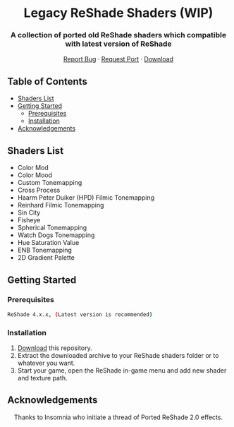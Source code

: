 <!-- PROJECT LOGO -->
<p align="center">
  <h1 align="center">Legacy ReShade Shaders (WIP)</h3>
  <h3 align="center">A collection of ported old ReShade shaders which compatible with latest version of ReShade</h3>

  <p align="center">
    <a href="https://github.com/dddfault/Legacy-ReShade-Shaders/issues">Report Bug</a>
    ·
    <a href="https://reshade.me/forum/shader-presentation/2990-ported-reshade-2-x-effects">Request Port</a>
    ·
    <a href="https://github.com/dddfault/Legacy-ReShade-Shaders/archive/master.zip">Download</a>
  </p>
</p>



<!-- TABLE OF CONTENTS -->
## Table of Contents

* [Shaders List](#shaders-list)
* [Getting Started](#getting-started)
  * [Prerequisites](#prerequisites)
  * [Installation](#installation)
* [Acknowledgements](#acknowledgements)



<!-- SHADERS LIST -->
## Shaders List

* Color Mod
* Color Mood
* Custom Tonemapping
* Cross Process
* Haarm Peter Duiker (HPD) Filmic Tonemapping
* Reinhard Filmic Tonemapping
* Sin City
* Fisheye
* Spherical Tonemapping
* Watch Dogs Tonemapping
* Hue Saturation Value
* ENB Tonemapping
* 2D Gradient Palette

<!-- GETTING STARTED -->
## Getting Started

### Prerequisites
```sh
ReShade 4.x.x, (Latest version is recommended)
```

### Installation

1. [Download](https://github.com/dddfault/Legacy-ReShade-Shaders/archive/master.zip) this repository.
2. Extract the downloaded archive to your ReShade shaders folder or to whatever you want.
3. Start your game, open the ReShade in-game menu and add new shader and texture path.

<!-- ACKNOWLEDGEMENTS -->
## Acknowledgements

<p align="center">
Thanks to Insomnia who initiate a thread of Ported ReShade 2.0 effects.
</p>
